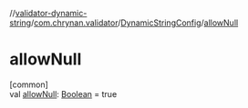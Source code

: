 //[validator-dynamic-string](../../../index.md)/[com.chrynan.validator](../index.md)/[DynamicStringConfig](index.md)/[allowNull](allow-null.md)

# allowNull

[common]\
val [allowNull](allow-null.md): [Boolean](https://kotlinlang.org/api/latest/jvm/stdlib/kotlin/-boolean/index.html) = true
